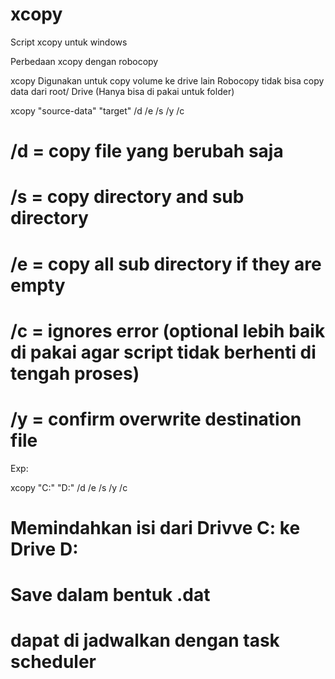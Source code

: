 # xcopy
Script xcopy untuk windows

Perbedaan xcopy dengan robocopy

xcopy Digunakan untuk copy volume ke drive lain
Robocopy tidak bisa copy data dari root/ Drive (Hanya bisa di pakai untuk folder)

xcopy "source-data" "target" /d /e /s /y /c

# /d = copy file yang berubah saja
# /s = copy directory and sub directory
# /e = copy all sub directory if they are empty 
# /c = ignores error (optional lebih baik di pakai agar script tidak berhenti di tengah proses)
# /y = confirm overwrite destination file

Exp:

xcopy "C:\" "D:\" /d /e /s /y /c

# Memindahkan isi dari Drivve C: ke Drive D:
# Save dalam bentuk .dat
# dapat di jadwalkan dengan task scheduler
